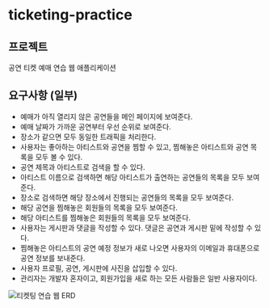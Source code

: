 # ticketing-practice

## 프로젝트
공연 티켓 예매 연습 웹 애플리케이션

## 요구사항 (일부)
- 예매가 아직 열리지 않은 공연들을 메인 페이지에 보여준다.
- 예매 날짜가 가까운 공연부터 우선 순위로 보여준다.
- 장소가 같으면 모두 동일한 트래픽을 처리한다.
- 사용자는 좋아하는 아티스트와 공연을 찜할 수 있고, 찜해놓은 아티스트와 공연 목록을 모두 볼 수 있다.
- 공연 제목과 아티스트로 검색을 할 수 있다.
- 아티스트 이름으로 검색하면 해당 아티스트가 출연하는 공연들의 목록을 모두 보여준다.
- 장소로 검색하면 해당 장소에서 진행되는 공연들의 목록을 모두 보여준다.
- 해당 공연을 찜해놓은 회원들의 목록을 모두 보여준다.
- 해당 아티스트를 찜해놓은 회원들의 목록을 모두 보여준다.
- 사용자는 게시판과 댓글을 작성할 수 있다. 댓글은 공연과 게시판 밑에 작성할 수 있다.
- 찜해놓은 아티스트의 공연 예정 정보가 새로 나오면 사용자의 이메일과 휴대폰으로 공연 정보를 보내준다.
- 사용자 프로필, 공연, 게시판에 사진을 삽입할 수 있다.
- 관리자는 개발자 혼자이고, 회원가입을 새로 하는 모든 사람들은 일반 사용자이다.

![티켓팅 연습 웹 ERD](https://github.com/f-lab-edu/ticketing-practice/assets/39743375/69a26b6e-ef04-4386-bab4-06905b4a5a1e)
